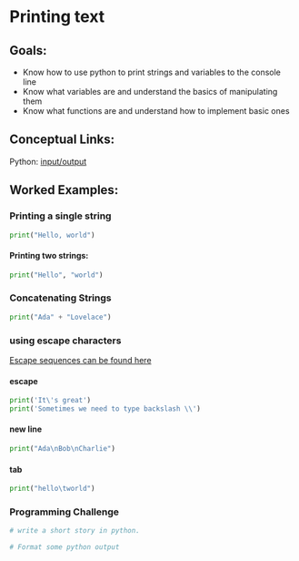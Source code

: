 # Printing text

## Goals: 


*   Know how to use python to print strings and variables to the console line
*   Know what variables are and understand the basics of manipulating them
*   Know what functions are and understand how to implement basic ones

## Conceptual Links:

Python: [input/output](https://docs.python.org/3/tutorial/inputoutput.html) 

## Worked Examples: 

### Printing a single string  
```python
print("Hello, world")
```

#### Printing two strings:  
```python
print("Hello", "world")
```

### Concatenating Strings
```python
print("Ada" + "Lovelace")
```
### using escape characters
[Escape sequences can be found here](https://docs.python.org/3.9/reference/lexical_analysis.html#index-16)
#### escape

```python
print('It\'s great')
print('Sometimes we need to type backslash \\')
```

#### new line
```python
print("Ada\nBob\nCharlie")
```

#### tab
```python
print("hello\tworld")
```


### Programming Challenge 

```python
# write a short story in python. 
```

```python
# Format some python output 
```

